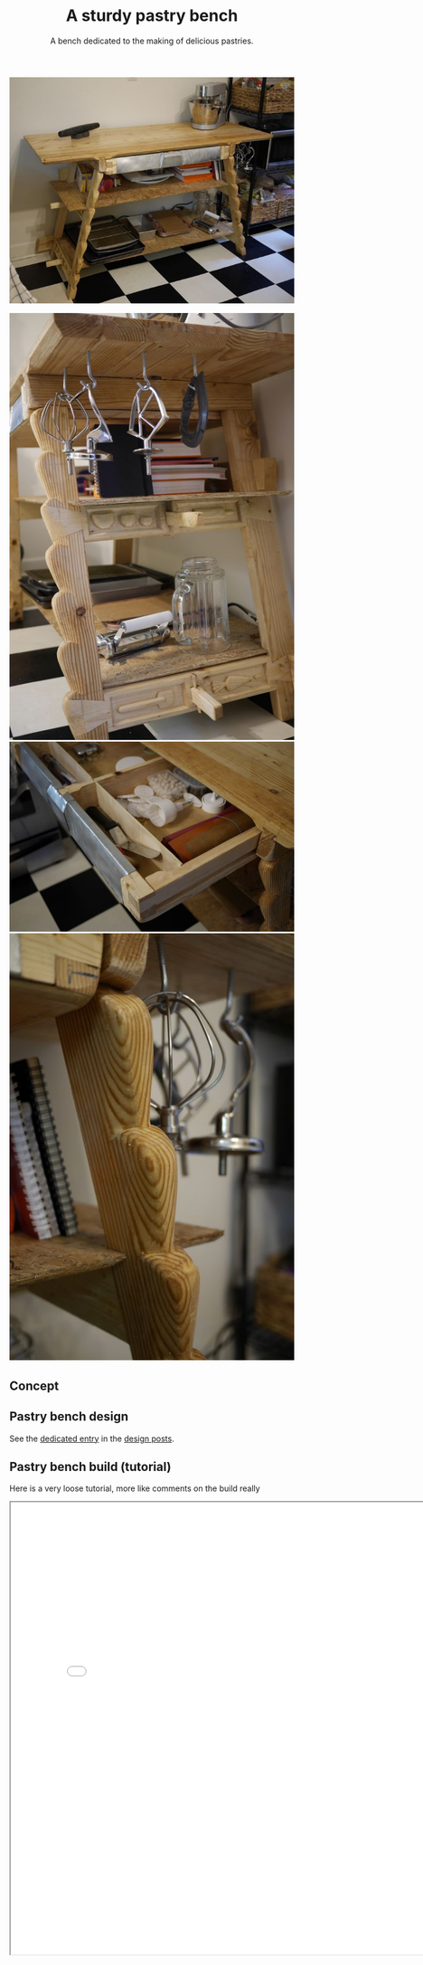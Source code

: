 ﻿---
layout: post
title: A sturdy pastry bench
subtitle: A bench dedicated to the making of delicious pastries.
tags: [woodworking, project, design]
category: woodworking
bigimg: /img/woodworking/pastry_bench/pastry_bench_1.JPG
---
![Pastry bench](/img/woodworking/pastry_bench/pastry_bench_1.JPG)

![Pastry bench](/img/woodworking/pastry_bench/pastry_bench_2.JPG)
![Pastry bench](/img/woodworking/pastry_bench/pastry_bench_3.JPG)
![Pastry bench](/img/woodworking/pastry_bench/pastry_bench_4.JPG)
## Concept ##
  
## Pastry bench design ##
See the [dedicated entry](../2018-08-15-pastry_bench_design) in the [design posts](../design_projects).

## Pastry bench build (tutorial) ##
Here is a very loose tutorial, more like comments on the build really


<iframe src="/img/woodworking/pastry_bench/gallery/_build/index.html#/0" width="800" height="800"> 
	Build image gallery.
</iframe>



